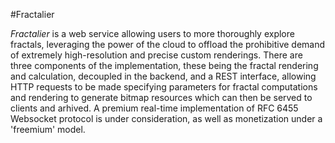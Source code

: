 #Fractalier

_Fractalier_ is a web service allowing users to more thoroughly explore fractals, leveraging the power of the cloud to offload the prohibitive demand of extremely 
high-resolution and precise custom renderings. There are three components of the implementation, these being the fractal rendering and calculation, decoupled in 
the backend, and a REST interface, allowing HTTP requests to be made specifying parameters for fractal computations and rendering to generate bitmap resources 
which can then be served to clients and arhived. A premium real-time implementation of RFC 6455 Websocket protocol is under consideration, as well as monetization 
under a 'freemium' model.
